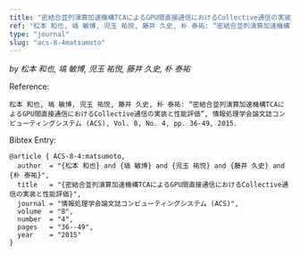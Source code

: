 ```yaml
---
title: "密結合並列演算加速機構TCAによるGPU間直接通信におけるCollective通信の実装と性能評価"
ref: "松本 和也, 塙 敏博, 児玉 祐悦, 藤井 久史, 朴 泰祐: “密結合並列演算加速機構TCAによるGPU間直接通信におけるCollective通信の実装と性能評価”, 情報処理学会論文誌コンピューティングシステム (ACS), Vol. 8, No. 4, pp. 36-49, 2015."
type: "journal"
slug: "acs-8-4matsumoto"
---
```


_by 松本 和也, 塙 敏博, 児玉 祐悦, 藤井 久史, 朴 泰祐_

Reference:

```
松本 和也, 塙 敏博, 児玉 祐悦, 藤井 久史, 朴 泰祐: “密結合並列演算加速機構TCAによるGPU間直接通信におけるCollective通信の実装と性能評価”, 情報処理学会論文誌コンピューティングシステム (ACS), Vol. 8, No. 4, pp. 36-49, 2015.
```

Bibtex Entry:

```
@article { ACS-8-4:matsumoto,
  author  = "{松本 和也} and {塙 敏博} and {児玉 祐悦} and {藤井 久史} and {朴 泰祐}",
  title   = "{密結合並列演算加速機構TCAによるGPU間直接通信におけるCollective通信の実装と性能評価}",
  journal = "情報処理学会論文誌コンピューティングシステム (ACS)",
  volume  = "8",
  number  = "4",
  pages   = "36--49",
  year    = "2015"
}
```
